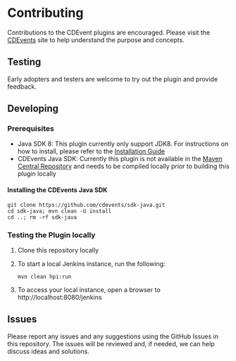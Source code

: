 # Contributing

Contributions to the CDEvent plugins are encouraged. Please visit the [CDEvents](https://cdevents.dev/) site to help understand the purpose and concepts.

## Testing

Early adopters and testers are welcome to try out the plugin and provide feedback.

## Developing

### Prerequisites
- Java SDK 8: This plugin currently only support JDK8. For instructions on how to install, please refer to the [Installation Guide](https://docs.oracle.com/javase/8/docs/technotes/guides/install/install_overview.html)
- CDEvents Java SDK: Currently this plugin is not available in the [Maven Central Repository](https://maven.apache.org/repository/) and needs to be compiled locally prior to building this plugin locally
 
#### Installing the CDEvents Java SDK
```shell
git clone https://github.com/cdevents/sdk-java.git
cd sdk-java; mvn clean -U install
cd ..; rm -rf sdk-java
```

### Testing the Plugin locally

1. Clone this repository locally
2. To start a local Jenkins instance, run the following:

   ```shell
   mvn clean hpi:run
   ```

3. To access your local instance, open a browser to http://localhost:8080/jenkins

## Issues

Please report any issues and any suggestions using the GitHub Issues in this repository. The issues will be reviewed and, if needed, we can help discuss ideas and solutions.
